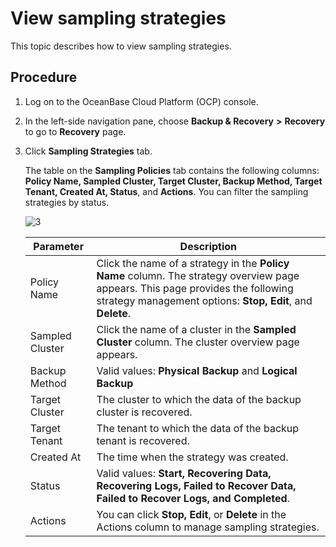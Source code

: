 # View sampling strategies

This topic describes how to view sampling strategies.

## Procedure

1. Log on to the OceanBase Cloud Platform (OCP) console.

2. In the left-side navigation pane, choose **Backup & Recovery** **>** **Recovery** to go to **Recovery** page.

3. Click **Sampling Strategies** tab.

    The table on the **Sampling Policies** tab contains the following columns: **Policy Name, Sampled Cluster, Target Cluster, Backup Method, Target Tenant, Created At, Status**, and **Actions**. You can filter the sampling strategies by status.

    ![3](https://obbusiness-private.oss-cn-shanghai.aliyuncs.com/doc/img/ocp/%E6%81%A2%E5%A4%8D3.png)

    | **Parameter** | **Description** |
    | --- | --- |
    | Policy Name | Click the name of a strategy in the **Policy Name** column. The strategy overview page appears. This page provides the following strategy management options: **Stop, Edit**, and **Delete**.  |
    | Sampled Cluster | Click the name of a cluster in the **Sampled Cluster** column. The cluster overview page appears.  |
    | Backup Method | Valid values: **Physical Backup** and **Logical Backup**  |
    | Target Cluster | The cluster to which the data of the backup cluster is recovered.  |
    | Target Tenant | The tenant to which the data of the backup tenant is recovered.  |
    | Created At | The time when the strategy was created.  |
    | Status | Valid values: **Start, Recovering Data, Recovering Logs, Failed to Recover Data, Failed to Recover Logs, and Completed**.  |
    | Actions | You can click **Stop, Edit**, or **Delete** in the Actions column to manage sampling strategies.  |
